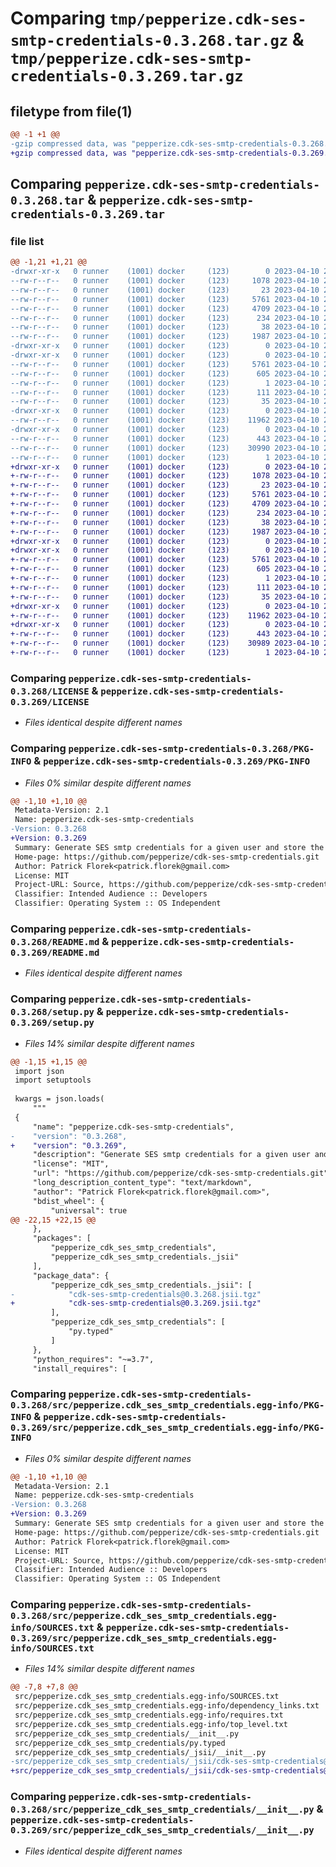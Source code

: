 # Comparing `tmp/pepperize.cdk-ses-smtp-credentials-0.3.268.tar.gz` & `tmp/pepperize.cdk-ses-smtp-credentials-0.3.269.tar.gz`

## filetype from file(1)

```diff
@@ -1 +1 @@
-gzip compressed data, was "pepperize.cdk-ses-smtp-credentials-0.3.268.tar", last modified: Mon Apr 10 23:26:41 2023, max compression
+gzip compressed data, was "pepperize.cdk-ses-smtp-credentials-0.3.269.tar", last modified: Mon Apr 10 23:32:32 2023, max compression
```

## Comparing `pepperize.cdk-ses-smtp-credentials-0.3.268.tar` & `pepperize.cdk-ses-smtp-credentials-0.3.269.tar`

### file list

```diff
@@ -1,21 +1,21 @@
-drwxr-xr-x   0 runner    (1001) docker     (123)        0 2023-04-10 23:26:41.639496 pepperize.cdk-ses-smtp-credentials-0.3.268/
--rw-r--r--   0 runner    (1001) docker     (123)     1078 2023-04-10 23:26:30.000000 pepperize.cdk-ses-smtp-credentials-0.3.268/LICENSE
--rw-r--r--   0 runner    (1001) docker     (123)       23 2023-04-10 23:26:30.000000 pepperize.cdk-ses-smtp-credentials-0.3.268/MANIFEST.in
--rw-r--r--   0 runner    (1001) docker     (123)     5761 2023-04-10 23:26:41.639496 pepperize.cdk-ses-smtp-credentials-0.3.268/PKG-INFO
--rw-r--r--   0 runner    (1001) docker     (123)     4709 2023-04-10 23:26:30.000000 pepperize.cdk-ses-smtp-credentials-0.3.268/README.md
--rw-r--r--   0 runner    (1001) docker     (123)      234 2023-04-10 23:26:30.000000 pepperize.cdk-ses-smtp-credentials-0.3.268/pyproject.toml
--rw-r--r--   0 runner    (1001) docker     (123)       38 2023-04-10 23:26:41.639496 pepperize.cdk-ses-smtp-credentials-0.3.268/setup.cfg
--rw-r--r--   0 runner    (1001) docker     (123)     1987 2023-04-10 23:26:30.000000 pepperize.cdk-ses-smtp-credentials-0.3.268/setup.py
-drwxr-xr-x   0 runner    (1001) docker     (123)        0 2023-04-10 23:26:41.635496 pepperize.cdk-ses-smtp-credentials-0.3.268/src/
-drwxr-xr-x   0 runner    (1001) docker     (123)        0 2023-04-10 23:26:41.639496 pepperize.cdk-ses-smtp-credentials-0.3.268/src/pepperize.cdk_ses_smtp_credentials.egg-info/
--rw-r--r--   0 runner    (1001) docker     (123)     5761 2023-04-10 23:26:41.000000 pepperize.cdk-ses-smtp-credentials-0.3.268/src/pepperize.cdk_ses_smtp_credentials.egg-info/PKG-INFO
--rw-r--r--   0 runner    (1001) docker     (123)      605 2023-04-10 23:26:41.000000 pepperize.cdk-ses-smtp-credentials-0.3.268/src/pepperize.cdk_ses_smtp_credentials.egg-info/SOURCES.txt
--rw-r--r--   0 runner    (1001) docker     (123)        1 2023-04-10 23:26:41.000000 pepperize.cdk-ses-smtp-credentials-0.3.268/src/pepperize.cdk_ses_smtp_credentials.egg-info/dependency_links.txt
--rw-r--r--   0 runner    (1001) docker     (123)      111 2023-04-10 23:26:41.000000 pepperize.cdk-ses-smtp-credentials-0.3.268/src/pepperize.cdk_ses_smtp_credentials.egg-info/requires.txt
--rw-r--r--   0 runner    (1001) docker     (123)       35 2023-04-10 23:26:41.000000 pepperize.cdk-ses-smtp-credentials-0.3.268/src/pepperize.cdk_ses_smtp_credentials.egg-info/top_level.txt
-drwxr-xr-x   0 runner    (1001) docker     (123)        0 2023-04-10 23:26:41.639496 pepperize.cdk-ses-smtp-credentials-0.3.268/src/pepperize_cdk_ses_smtp_credentials/
--rw-r--r--   0 runner    (1001) docker     (123)    11962 2023-04-10 23:26:30.000000 pepperize.cdk-ses-smtp-credentials-0.3.268/src/pepperize_cdk_ses_smtp_credentials/__init__.py
-drwxr-xr-x   0 runner    (1001) docker     (123)        0 2023-04-10 23:26:41.639496 pepperize.cdk-ses-smtp-credentials-0.3.268/src/pepperize_cdk_ses_smtp_credentials/_jsii/
--rw-r--r--   0 runner    (1001) docker     (123)      443 2023-04-10 23:26:30.000000 pepperize.cdk-ses-smtp-credentials-0.3.268/src/pepperize_cdk_ses_smtp_credentials/_jsii/__init__.py
--rw-r--r--   0 runner    (1001) docker     (123)    30990 2023-04-10 23:26:30.000000 pepperize.cdk-ses-smtp-credentials-0.3.268/src/pepperize_cdk_ses_smtp_credentials/_jsii/cdk-ses-smtp-credentials@0.3.268.jsii.tgz
--rw-r--r--   0 runner    (1001) docker     (123)        1 2023-04-10 23:26:30.000000 pepperize.cdk-ses-smtp-credentials-0.3.268/src/pepperize_cdk_ses_smtp_credentials/py.typed
+drwxr-xr-x   0 runner    (1001) docker     (123)        0 2023-04-10 23:32:32.594523 pepperize.cdk-ses-smtp-credentials-0.3.269/
+-rw-r--r--   0 runner    (1001) docker     (123)     1078 2023-04-10 23:32:21.000000 pepperize.cdk-ses-smtp-credentials-0.3.269/LICENSE
+-rw-r--r--   0 runner    (1001) docker     (123)       23 2023-04-10 23:32:21.000000 pepperize.cdk-ses-smtp-credentials-0.3.269/MANIFEST.in
+-rw-r--r--   0 runner    (1001) docker     (123)     5761 2023-04-10 23:32:32.594523 pepperize.cdk-ses-smtp-credentials-0.3.269/PKG-INFO
+-rw-r--r--   0 runner    (1001) docker     (123)     4709 2023-04-10 23:32:21.000000 pepperize.cdk-ses-smtp-credentials-0.3.269/README.md
+-rw-r--r--   0 runner    (1001) docker     (123)      234 2023-04-10 23:32:21.000000 pepperize.cdk-ses-smtp-credentials-0.3.269/pyproject.toml
+-rw-r--r--   0 runner    (1001) docker     (123)       38 2023-04-10 23:32:32.594523 pepperize.cdk-ses-smtp-credentials-0.3.269/setup.cfg
+-rw-r--r--   0 runner    (1001) docker     (123)     1987 2023-04-10 23:32:21.000000 pepperize.cdk-ses-smtp-credentials-0.3.269/setup.py
+drwxr-xr-x   0 runner    (1001) docker     (123)        0 2023-04-10 23:32:32.590522 pepperize.cdk-ses-smtp-credentials-0.3.269/src/
+drwxr-xr-x   0 runner    (1001) docker     (123)        0 2023-04-10 23:32:32.594523 pepperize.cdk-ses-smtp-credentials-0.3.269/src/pepperize.cdk_ses_smtp_credentials.egg-info/
+-rw-r--r--   0 runner    (1001) docker     (123)     5761 2023-04-10 23:32:32.000000 pepperize.cdk-ses-smtp-credentials-0.3.269/src/pepperize.cdk_ses_smtp_credentials.egg-info/PKG-INFO
+-rw-r--r--   0 runner    (1001) docker     (123)      605 2023-04-10 23:32:32.000000 pepperize.cdk-ses-smtp-credentials-0.3.269/src/pepperize.cdk_ses_smtp_credentials.egg-info/SOURCES.txt
+-rw-r--r--   0 runner    (1001) docker     (123)        1 2023-04-10 23:32:32.000000 pepperize.cdk-ses-smtp-credentials-0.3.269/src/pepperize.cdk_ses_smtp_credentials.egg-info/dependency_links.txt
+-rw-r--r--   0 runner    (1001) docker     (123)      111 2023-04-10 23:32:32.000000 pepperize.cdk-ses-smtp-credentials-0.3.269/src/pepperize.cdk_ses_smtp_credentials.egg-info/requires.txt
+-rw-r--r--   0 runner    (1001) docker     (123)       35 2023-04-10 23:32:32.000000 pepperize.cdk-ses-smtp-credentials-0.3.269/src/pepperize.cdk_ses_smtp_credentials.egg-info/top_level.txt
+drwxr-xr-x   0 runner    (1001) docker     (123)        0 2023-04-10 23:32:32.594523 pepperize.cdk-ses-smtp-credentials-0.3.269/src/pepperize_cdk_ses_smtp_credentials/
+-rw-r--r--   0 runner    (1001) docker     (123)    11962 2023-04-10 23:32:21.000000 pepperize.cdk-ses-smtp-credentials-0.3.269/src/pepperize_cdk_ses_smtp_credentials/__init__.py
+drwxr-xr-x   0 runner    (1001) docker     (123)        0 2023-04-10 23:32:32.594523 pepperize.cdk-ses-smtp-credentials-0.3.269/src/pepperize_cdk_ses_smtp_credentials/_jsii/
+-rw-r--r--   0 runner    (1001) docker     (123)      443 2023-04-10 23:32:21.000000 pepperize.cdk-ses-smtp-credentials-0.3.269/src/pepperize_cdk_ses_smtp_credentials/_jsii/__init__.py
+-rw-r--r--   0 runner    (1001) docker     (123)    30989 2023-04-10 23:32:21.000000 pepperize.cdk-ses-smtp-credentials-0.3.269/src/pepperize_cdk_ses_smtp_credentials/_jsii/cdk-ses-smtp-credentials@0.3.269.jsii.tgz
+-rw-r--r--   0 runner    (1001) docker     (123)        1 2023-04-10 23:32:21.000000 pepperize.cdk-ses-smtp-credentials-0.3.269/src/pepperize_cdk_ses_smtp_credentials/py.typed
```

### Comparing `pepperize.cdk-ses-smtp-credentials-0.3.268/LICENSE` & `pepperize.cdk-ses-smtp-credentials-0.3.269/LICENSE`

 * *Files identical despite different names*

### Comparing `pepperize.cdk-ses-smtp-credentials-0.3.268/PKG-INFO` & `pepperize.cdk-ses-smtp-credentials-0.3.269/PKG-INFO`

 * *Files 0% similar despite different names*

```diff
@@ -1,10 +1,10 @@
 Metadata-Version: 2.1
 Name: pepperize.cdk-ses-smtp-credentials
-Version: 0.3.268
+Version: 0.3.269
 Summary: Generate SES smtp credentials for a given user and store the credentials in a SecretsManager Secret.
 Home-page: https://github.com/pepperize/cdk-ses-smtp-credentials.git
 Author: Patrick Florek<patrick.florek@gmail.com>
 License: MIT
 Project-URL: Source, https://github.com/pepperize/cdk-ses-smtp-credentials.git
 Classifier: Intended Audience :: Developers
 Classifier: Operating System :: OS Independent
```

### Comparing `pepperize.cdk-ses-smtp-credentials-0.3.268/README.md` & `pepperize.cdk-ses-smtp-credentials-0.3.269/README.md`

 * *Files identical despite different names*

### Comparing `pepperize.cdk-ses-smtp-credentials-0.3.268/setup.py` & `pepperize.cdk-ses-smtp-credentials-0.3.269/setup.py`

 * *Files 14% similar despite different names*

```diff
@@ -1,15 +1,15 @@
 import json
 import setuptools
 
 kwargs = json.loads(
     """
 {
     "name": "pepperize.cdk-ses-smtp-credentials",
-    "version": "0.3.268",
+    "version": "0.3.269",
     "description": "Generate SES smtp credentials for a given user and store the credentials in a SecretsManager Secret.",
     "license": "MIT",
     "url": "https://github.com/pepperize/cdk-ses-smtp-credentials.git",
     "long_description_content_type": "text/markdown",
     "author": "Patrick Florek<patrick.florek@gmail.com>",
     "bdist_wheel": {
         "universal": true
@@ -22,15 +22,15 @@
     },
     "packages": [
         "pepperize_cdk_ses_smtp_credentials",
         "pepperize_cdk_ses_smtp_credentials._jsii"
     ],
     "package_data": {
         "pepperize_cdk_ses_smtp_credentials._jsii": [
-            "cdk-ses-smtp-credentials@0.3.268.jsii.tgz"
+            "cdk-ses-smtp-credentials@0.3.269.jsii.tgz"
         ],
         "pepperize_cdk_ses_smtp_credentials": [
             "py.typed"
         ]
     },
     "python_requires": "~=3.7",
     "install_requires": [
```

### Comparing `pepperize.cdk-ses-smtp-credentials-0.3.268/src/pepperize.cdk_ses_smtp_credentials.egg-info/PKG-INFO` & `pepperize.cdk-ses-smtp-credentials-0.3.269/src/pepperize.cdk_ses_smtp_credentials.egg-info/PKG-INFO`

 * *Files 0% similar despite different names*

```diff
@@ -1,10 +1,10 @@
 Metadata-Version: 2.1
 Name: pepperize.cdk-ses-smtp-credentials
-Version: 0.3.268
+Version: 0.3.269
 Summary: Generate SES smtp credentials for a given user and store the credentials in a SecretsManager Secret.
 Home-page: https://github.com/pepperize/cdk-ses-smtp-credentials.git
 Author: Patrick Florek<patrick.florek@gmail.com>
 License: MIT
 Project-URL: Source, https://github.com/pepperize/cdk-ses-smtp-credentials.git
 Classifier: Intended Audience :: Developers
 Classifier: Operating System :: OS Independent
```

### Comparing `pepperize.cdk-ses-smtp-credentials-0.3.268/src/pepperize.cdk_ses_smtp_credentials.egg-info/SOURCES.txt` & `pepperize.cdk-ses-smtp-credentials-0.3.269/src/pepperize.cdk_ses_smtp_credentials.egg-info/SOURCES.txt`

 * *Files 14% similar despite different names*

```diff
@@ -7,8 +7,8 @@
 src/pepperize.cdk_ses_smtp_credentials.egg-info/SOURCES.txt
 src/pepperize.cdk_ses_smtp_credentials.egg-info/dependency_links.txt
 src/pepperize.cdk_ses_smtp_credentials.egg-info/requires.txt
 src/pepperize.cdk_ses_smtp_credentials.egg-info/top_level.txt
 src/pepperize_cdk_ses_smtp_credentials/__init__.py
 src/pepperize_cdk_ses_smtp_credentials/py.typed
 src/pepperize_cdk_ses_smtp_credentials/_jsii/__init__.py
-src/pepperize_cdk_ses_smtp_credentials/_jsii/cdk-ses-smtp-credentials@0.3.268.jsii.tgz
+src/pepperize_cdk_ses_smtp_credentials/_jsii/cdk-ses-smtp-credentials@0.3.269.jsii.tgz
```

### Comparing `pepperize.cdk-ses-smtp-credentials-0.3.268/src/pepperize_cdk_ses_smtp_credentials/__init__.py` & `pepperize.cdk-ses-smtp-credentials-0.3.269/src/pepperize_cdk_ses_smtp_credentials/__init__.py`

 * *Files identical despite different names*

